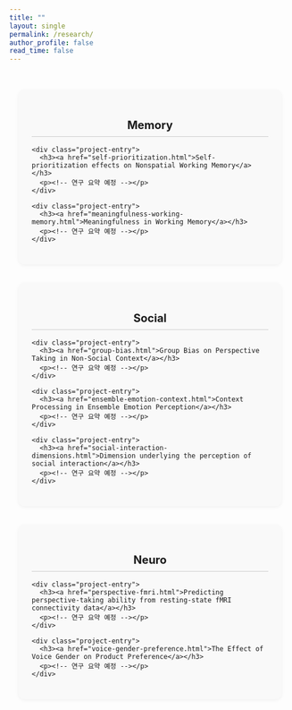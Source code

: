 ```yaml
---
title: ""
layout: single
permalink: /research/
author_profile: false
read_time: false
---
```


<style>
.research-intro {
  text-align: center;
  max-width: 800px;
  margin: 2rem auto 1rem;
  font-size: 1.1rem;
  color: #333;
  line-height: 1.6;
}

/* 3단 레이아웃 */
.research-columns {
  display: flex;
  flex-wrap: wrap;
  justify-content: center;
  gap: 2rem;
  max-width: 1100px;
  margin: 0 auto;
  padding: 2rem 1rem;
}

.research-column {
  flex: 1 1 300px;
  background: #f9f9f9;
  border-radius: 12px;
  padding: 1.5rem;
  box-shadow: 0 2px 6px rgba(0,0,0,0.05);
  min-width: 280px;
}

.research-column h2 {
  text-align: center;
  margin-bottom: 1rem;
  border-bottom: 1px solid #ccc;
  padding-bottom: 0.5rem;
  font-size: 1.25rem;
}

.project-entry {
  margin-bottom: 1.2rem;
}

.project-entry h3 {
  font-size: 1rem;
  line-height: 1.4;
  margin-bottom: 0.3rem;
  word-break: keep-word;
}

.project-entry a {
  text-decoration: none;
  color: #1a1a1a;
  font-weight: 600;
}

.project-entry a:hover {
  text-decoration: underline;
}
</style>

<div class="research-columns">

  <!-- Memory -->
  <div class="research-column">
    <h2>Memory</h2>

    <div class="project-entry">
      <h3><a href="self-prioritization.html">Self-prioritization effects on Nonspatial Working Memory</a></h3>
      <p><!-- 연구 요약 예정 --></p>
    </div>

    <div class="project-entry">
      <h3><a href="meaningfulness-working-memory.html">Meaningfulness in Working Memory</a></h3>
      <p><!-- 연구 요약 예정 --></p>
    </div>
  </div>

  <!-- Social -->
  <div class="research-column">
    <h2>Social</h2>

    <div class="project-entry">
      <h3><a href="group-bias.html">Group Bias on Perspective Taking in Non-Social Context</a></h3>
      <p><!-- 연구 요약 예정 --></p>
    </div>

    <div class="project-entry">
      <h3><a href="ensemble-emotion-context.html">Context Processing in Ensemble Emotion Perception</a></h3>
      <p><!-- 연구 요약 예정 --></p>
    </div>

    <div class="project-entry">
      <h3><a href="social-interaction-dimensions.html">Dimension underlying the perception of social interaction</a></h3>
      <p><!-- 연구 요약 예정 --></p>
    </div>
  </div>

  <!-- Neuro -->
  <div class="research-column">
    <h2>Neuro</h2>

    <div class="project-entry">
      <h3><a href="perspective-fmri.html">Predicting perspective-taking ability from resting-state fMRI connectivity data</a></h3>
      <p><!-- 연구 요약 예정 --></p>
    </div>

    <div class="project-entry">
      <h3><a href="voice-gender-preference.html">The Effect of Voice Gender on Product Preference</a></h3>
      <p><!-- 연구 요약 예정 --></p>
    </div>
  </div>

</div>
